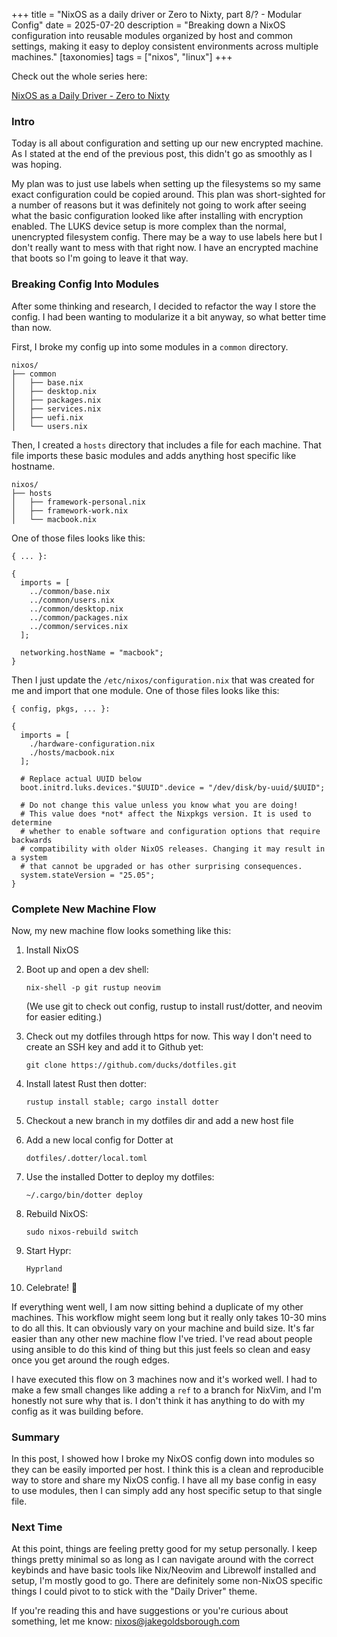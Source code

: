 +++
title = "NixOS as a daily driver or Zero to Nixty, part 8/? - Modular Config"
date = 2025-07-20
description = "Breaking down a NixOS configuration into reusable modules organized by host and common settings, making it easy to deploy consistent environments across multiple machines."
[taxonomies]
tags = ["nixos", "linux"]
+++

Check out the whole series here:

[NixOS as a Daily Driver - Zero to Nixty](/tags/nixos)

### Intro

Today is all about configuration and setting up our new encrypted machine. As
I stated at the end of the previous post, this didn't go as smoothly as I was
hoping.

My plan was to just use labels when setting up the filesystems so my same exact
configuration could be copied around. This plan was short-sighted for a number
of reasons but it was definitely not going to work after seeing what the basic
configuration looked like after installing with encryption enabled. The LUKS
device setup is more complex than the normal, unencrypted filesystem
config. There may be a way to use labels here but I don't really want to mess
with that right now. I have an encrypted machine that boots so I'm going to
leave it that way.

### Breaking Config Into Modules

After some thinking and research, I decided to refactor the way I store the
config. I had been wanting to modularize it a bit anyway, so what better time
than now.

First, I broke my config up into some modules in a `common` directory.

```
nixos/
├── common
│   ├── base.nix
│   ├── desktop.nix
│   ├── packages.nix
│   ├── services.nix
│   ├── uefi.nix
│   └── users.nix
```

Then, I created a `hosts` directory that includes a file for each machine.
That file imports these basic modules and adds anything host specific like
hostname.

```
nixos/
├── hosts
│   ├── framework-personal.nix
│   ├── framework-work.nix
│   └── macbook.nix
```

One of those files looks like this:

```
{ ... }:

{
  imports = [
    ../common/base.nix
    ../common/users.nix
    ../common/desktop.nix
    ../common/packages.nix
    ../common/services.nix
  ];

  networking.hostName = "macbook";
}
```

Then I just update the `/etc/nixos/configuration.nix` that was created for
me and import that one module. One of those files looks like this:

```
{ config, pkgs, ... }:

{
  imports = [
    ./hardware-configuration.nix
    ./hosts/macbook.nix
  ];

  # Replace actual UUID below
  boot.initrd.luks.devices."$UUID".device = "/dev/disk/by-uuid/$UUID";

  # Do not change this value unless you know what you are doing!
  # This value does *not* affect the Nixpkgs version. It is used to determine
  # whether to enable software and configuration options that require backwards
  # compatibility with older NixOS releases. Changing it may result in a system
  # that cannot be upgraded or has other surprising consequences.
  system.stateVersion = "25.05";
}
```

### Complete New Machine Flow

Now, my new machine flow looks something like this:

1. Install NixOS
2. Boot up and open a dev shell:

   `nix-shell -p git rustup neovim`

   (We use git to check out config, rustup to install rust/dotter, and neovim
   for easier editing.)
3. Check out my dotfiles through https for now. This way I don't need to create
   an SSH key and add it to Github yet:

   `git clone https://github.com/ducks/dotfiles.git`
4. Install latest Rust then dotter:

   `rustup install stable; cargo install dotter`
5. Checkout a new branch in my dotfiles dir and add a new host file
6. Add a new local config for Dotter at

   `dotfiles/.dotter/local.toml`
7. Use the installed Dotter to deploy my dotfiles:

   `~/.cargo/bin/dotter deploy`

8. Rebuild NixOS:

   `sudo nixos-rebuild switch`

9. Start Hypr:

   `Hyprland`

10. Celebrate! :tada:

If everything went well, I am now sitting behind a duplicate of my other machines.
This workflow might seem long but it really only takes 10-30 mins to do all
this. It can obviously vary on your machine and build size. It's far easier than
any other new machine flow I've tried. I've read about people using ansible
to do this kind of thing but this just feels so clean and easy once you get
around the rough edges.

I have executed this flow on 3 machines now and it's worked well. I had to make
a few small changes like adding a `ref` to a branch for NixVim, and I'm
honestly not sure why that is. I don't think it has anything to do with my
config as it was building before.

### Summary

In this post, I showed how I broke my NixOS config down into modules so they can
be easily imported per host. I think this is a clean and reproducible way
to store and share my NixOS config. I have all my base config in easy to use
modules, then I can simply add any host specific setup to that single file.

### Next Time

At this point, things are feeling pretty good for my setup personally. I keep
things pretty minimal so as long as I can navigate around with the correct
keybinds and have basic tools like Nix/Neovim and Librewolf installed and
setup, I'm mostly good to go. There are definitely some non-NixOS specific
things I could pivot to to stick with the "Daily Driver" theme.

If you're reading this and have suggestions or you're curious about something,
let me know: [nixos@jakegoldsborough.com](mailto:nixos@jakegoldsborough.com)
